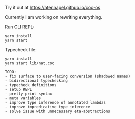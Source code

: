 Try it out at https://atennapel.github.io/coc-os

Currently I am working on rewriting everything.

Run CLI REPL:
```
yarn install
yarn start
```

Typecheck file:
```
yarn install
yarn start lib/nat.coc
```

```
TODO:
- fix surface to user-facing conversion (shadowed names)
- bidirectional typechecking
- typecheck definitions
- setup REPL
- pretty print syntax
- meta variables
- improve type inference of annotated lambdas
- improve impredicative type inference
- solve issue with unnecessary eta-abstractions
```

